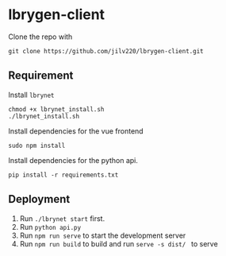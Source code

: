 # lbrygen-client

Clone the repo with 
```
git clone https://github.com/jilv220/lbrygen-client.git
```

## Requirement

Install `lbrynet`
```
chmod +x lbrynet_install.sh
./lbrynet_install.sh
``` 
Install dependencies for the vue frontend
```
sudo npm install
```
Install dependencies for the python api.
```
pip install -r requirements.txt
```

## Deployment
1. Run `./lbrynet start` first. 
2. Run `python api.py`
3. Run `npm run serve` to start the development server
4. Run `npm run build` to build and run `serve -s dist/ ` to serve
